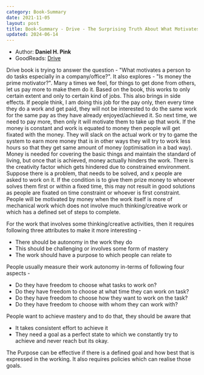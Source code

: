 ```yaml
---
category: Book-Summary
date: 2021-11-05
layout: post
title: Book-Summary - Drive - The Surprising Truth About What Motivates Us
updated: 2024-06-14
---
```


- Author: **Daniel H. Pink**
- GoodReads: [Drive](https://www.goodreads.com/book/show/6452796-drive)

Drive book is trying to answer the question - "What motivates a person to do tasks especially in a company/office?". It also explores - "Is money the prime motivator?". Many a times we feel, for things to get done from others, let us pay more to make them do it. Based on the book, this works to only certain extent and only to certain kind of jobs. This also brings in side effects. If people think, I am doing this job for the pay only, then every time they do a work and get paid, they will not be interested to do the same work for the same pay as they have already enjoyed/achieved it. So next time, we need to pay more, then only it will motivate them to take up that work. If the money is constant and work is equated to money then people will get fixated with the money. They will slack on the actual work or try to game the system to earn more money that is in other ways they will try to work less hours so that they get same amount of money (optimisation in a bad way). Money is needed for covering the basic things and maintain the standard of living, but once that is achieved, money actually hinders the work. There is the creativity factor which gets hindered due to constrained environment. Suppose there is a problem, that needs to be solved, and x people are asked to work on it. If the condition is to give them prize money to whoever solves them first or within a fixed time, this may not result in good solutions as people are fixated on time constraint or whoever is first constraint. People will be motivated by money when the work itself is more of mechanical work which does not involve much thinking/creative work or which has a defined set of steps to complete.

For the work that involves some thinking/creative activities, then it requires following three attributes to make it more interesting -
- There should be autonomy in the work they do
- This should be challenging or involves some form of mastery
- The work should have a purpose to which people can relate to

People usually measure their work autonomy in-terms of following four aspects -
- Do they have freedom to choose what tasks to work on?
- Do they have freedom to choose at what time they can work on task?
- Do they have freedom to choose how they want to work on the task?
- Do they have freedom to choose with whom they can work with?

People want to achieve mastery and to do that, they should be aware that
- It takes consistent effort to achieve it
- They need a goal as a perfect state to which we constantly try to achieve and never reach but its okay.

The Purpose can be effective if there is a defined goal and how best that is expressed in the working. It also requires policies which can realise those goals.